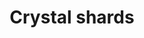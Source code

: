---
layout: item
title: Crystal shards
item-id: 23866
datatable: true
id: 23866
name: "Crystal shards"
members: true
lowalch: null
highalch: null
examine: "Shards of the finest crystal, used to craft items within the Gauntlet."
monsters:
  - id: 9026
    name: "Crystalline Rat"
    members: true
    combat_level: 24
    wiki_url: "https://oldschool.runescape.wiki/w/Crystalline_Rat"
    drops:
      - quantity: "10-30"
        rarity: 1
    image: "https://oldschool.runescape.wiki/images/thumb/7/7e/Crystalline_Rat.png/1200px-Crystalline_Rat.png?2a395"
  - id: 9027
    name: "Crystalline Spider"
    members: true
    combat_level: 22
    wiki_url: "https://oldschool.runescape.wiki/w/Crystalline_Spider"
    drops:
      - quantity: "10-30"
        rarity: 1
    image: "https://oldschool.runescape.wiki/images/thumb/a/a2/Crystalline_Spider.png/1200px-Crystalline_Spider.png?1dda2"
  - id: 9028
    name: "Crystalline Bat"
    members: true
    combat_level: 33
    wiki_url: "https://oldschool.runescape.wiki/w/Crystalline_Spider"
    drops:
      - quantity: "10-30"
        rarity: 1
    image: "https://oldschool.runescape.wiki/images/thumb/a/a2/Crystalline_Spider.png/1200px-Crystalline_Spider.png?1dda2"
  - id: 9029
    name: "Crystalline Unicorn"
    members: true
    combat_level: 48
    wiki_url: "https://oldschool.runescape.wiki/w/Crystalline_Unicorn"
    drops:
      - quantity: "50-105"
        rarity: 1
    image: "https://oldschool.runescape.wiki/images/thumb/2/25/Crystalline_Unicorn.png/1200px-Crystalline_Unicorn.png?220f2"
  - id: 9030
    name: "Crystalline Scorpion"
    members: true
    combat_level: 64
    wiki_url: "https://oldschool.runescape.wiki/w/Crystalline_Scorpion"
    drops:
      - quantity: "50-105"
        rarity: 1
    image: "https://oldschool.runescape.wiki/images/thumb/c/c6/Crystalline_Scorpion.png/1200px-Crystalline_Scorpion.png?61d3b"
  - id: 9031
    name: "Crystalline Wolf"
    members: true
    combat_level: 74
    wiki_url: "https://oldschool.runescape.wiki/w/Crystalline_Wolf"
    drops:
      - quantity: "50-105"
        rarity: 1
    image: "https://oldschool.runescape.wiki/images/thumb/6/64/Crystalline_Wolf.png/1200px-Crystalline_Wolf.png?c37de"
  - id: 9032
    name: "Crystalline Bear"
    members: true
    combat_level: 172
    wiki_url: "https://oldschool.runescape.wiki/w/Crystalline_Bear"
    drops:
      - quantity: null
        rarity: 1
    image: "https://oldschool.runescape.wiki/images/thumb/e/e6/Crystalline_Bear.png/1200px-Crystalline_Bear.png?187d5"
  - id: 9033
    name: "Crystalline Dragon"
    members: true
    combat_level: 172
    wiki_url: "https://oldschool.runescape.wiki/w/Crystalline_Dragon"
    drops:
      - quantity: null
        rarity: 1
    image: "https://oldschool.runescape.wiki/images/b/b3/Crystalline_Dragon.png?785f4"
  - id: 9034
    name: "Crystalline Dark Beast"
    members: true
    combat_level: 172
    wiki_url: "https://oldschool.runescape.wiki/w/Crystalline_Dark_Beast"
    drops:
      - quantity: null
        rarity: 1
    image: "https://oldschool.runescape.wiki/images/thumb/9/99/Crystalline_Dark_Beast.png/1200px-Crystalline_Dark_Beast.png?cbf71"
---